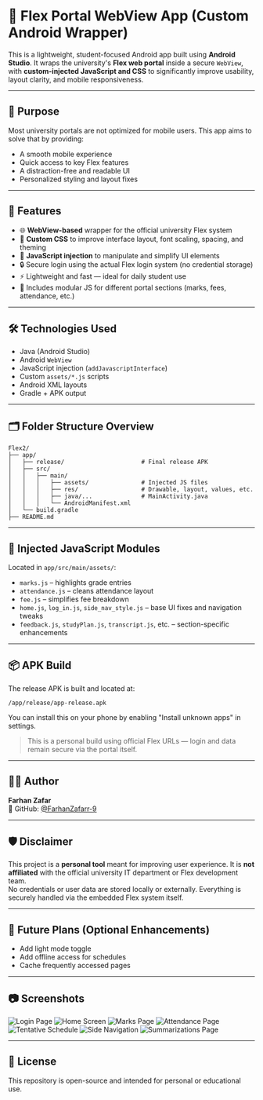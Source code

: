 # 📱 Flex Portal WebView App (Custom Android Wrapper)

This is a lightweight, student-focused Android app built using **Android Studio**. It wraps the university's **Flex web portal** inside a secure `WebView`, with **custom-injected JavaScript and CSS** to significantly improve usability, layout clarity, and mobile responsiveness.

---

## 🎯 Purpose

Most university portals are not optimized for mobile users. This app aims to solve that by providing:
- A smooth mobile experience
- Quick access to key Flex features
- A distraction-free and readable UI
- Personalized styling and layout fixes

---

## 🚀 Features

- 🌐 **WebView-based** wrapper for the official university Flex system
- 🎨 **Custom CSS** to improve interface layout, font scaling, spacing, and theming
- 📜 **JavaScript injection** to manipulate and simplify UI elements
- 🔒 Secure login using the actual Flex login system (no credential storage)
- ⚡ Lightweight and fast — ideal for daily student use
- 📁 Includes modular JS for different portal sections (marks, fees, attendance, etc.)

---

## 🛠️ Technologies Used

- Java (Android Studio)
- Android `WebView`
- JavaScript injection (`addJavascriptInterface`)
- Custom `assets/*.js` scripts
- Android XML layouts
- Gradle + APK output

---

## 🗂️ Folder Structure Overview

```
Flex2/
├── app/
│   ├── release/                      # Final release APK
│   ├── src/
│   │   ├── main/
│   │   │   ├── assets/               # Injected JS files
│   │   │   ├── res/                  # Drawable, layout, values, etc.
│   │   │   ├── java/...              # MainActivity.java
│   │   │   └── AndroidManifest.xml
│   └── build.gradle
├── README.md
```

---

## 🧠 Injected JavaScript Modules

Located in `app/src/main/assets/`:
- `marks.js` – highlights grade entries
- `attendance.js` – cleans attendance layout
- `fee.js` – simplifies fee breakdown
- `home.js`, `log_in.js`, `side_nav_style.js` – base UI fixes and navigation tweaks
- `feedback.js`, `studyPlan.js`, `transcript.js`, etc. – section-specific enhancements

---

## 📦 APK Build

The release APK is built and located at:
```
/app/release/app-release.apk
```

You can install this on your phone by enabling "Install unknown apps" in settings.

> This is a personal build using official Flex URLs — login and data remain secure via the portal itself.

---

## 🧑‍🎓 Author

**Farhan Zafar**  
🔗 GitHub: [@FarhanZafarr-9](https://github.com/FarhanZafarr-9)

---

## 🛡️ Disclaimer

This project is a **personal tool** meant for improving user experience. It is **not affiliated** with the official university IT department or Flex development team.  
No credentials or user data are stored locally or externally. Everything is securely handled via the embedded Flex system itself.

---

## 📝 Future Plans (Optional Enhancements)

- Add light mode toggle
- Add offline access for schedules
- Cache frequently accessed pages

---

## 📷 Screenshots

![Login Page](screenshots/login.png)
![Home Screen](screenshots/home.png)
![Marks Page](screenshots/marks.png)
![Attendance Page](screenshots/attendance.png)
![Tentative Schedule](screenshots/tentative.png)
![Side Navigation](screenshots/sideNav.png)
![Summarizations Page](screenshots/summarizations.png)

---

## 📌 License

This repository is open-source and intended for personal or educational use.
